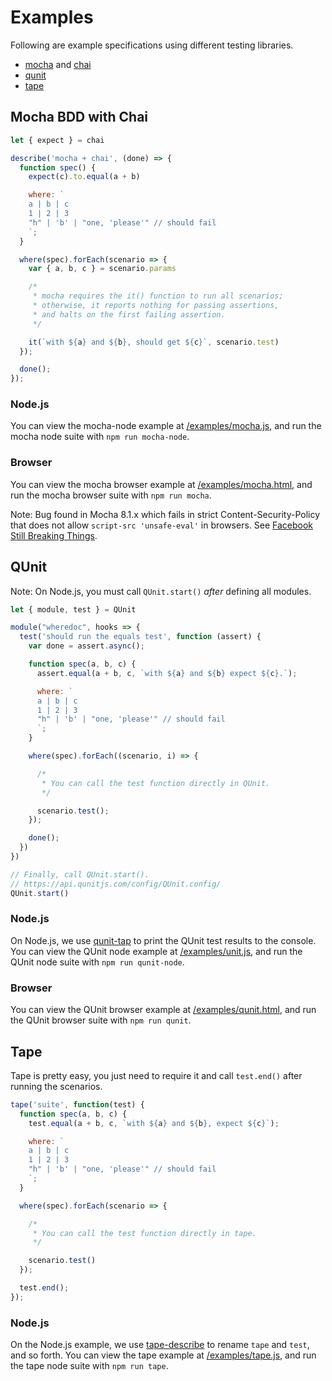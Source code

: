 # Examples

Following are example specifications using different testing libraries.

- [mocha](https://mochajs.org/#bdd) and [chai](https://www.chaijs.com/api/bdd/)
- [qunit](https://qunitjs.com/)
- [tape](https://github.com/substack/tape)

## Mocha BDD with Chai

```js
let { expect } = chai

describe('mocha + chai', (done) => {
  function spec() {
    expect(c).to.equal(a + b)

    where: `
    a | b | c
    1 | 2 | 3
    "h" | 'b' | "one, 'please'" // should fail
    `;
  }

  where(spec).forEach(scenario => {
    var { a, b, c } = scenario.params

    /*
     * mocha requires the it() function to run all scenarios;
     * otherwise, it reports nothing for passing assertions,
     * and halts on the first failing assertion.
     */

    it(`with ${a} and ${b}, should get ${c}`, scenario.test)
  });

  done();
});
```

### Node.js

You can view the mocha-node example at [/examples/mocha.js](/examples/mocha.js), and run the mocha node suite with `npm run mocha-node`.

### Browser

You can view the mocha browser example at [/examples/mocha.html](/examples/mocha.html), and run the mocha browser suite with `npm run mocha`.

Note: Bug found in Mocha 8.1.x which fails in strict Content-Security-Policy that does not allow `script-src 'unsafe-eval'` in browsers. See [Facebook Still Breaking Things](https://dfkaye.com/posts/2020/11/07/facebook-still-breaking-things/).

## QUnit

Note: On Node.js, you must call `QUnit.start()` *after* defining all modules.

```js
let { module, test } = QUnit

module("wheredoc", hooks => {
  test('should run the equals test', function (assert) {
    var done = assert.async();

    function spec(a, b, c) {
      assert.equal(a + b, c, `with ${a} and ${b} expect ${c}.`);

      where: `
      a | b | c
      1 | 2 | 3
      "h" | 'b' | "one, 'please'" // should fail
      `;
    }

    where(spec).forEach((scenario, i) => {

      /*
       * You can call the test function directly in QUnit.
       */

      scenario.test();
    });

    done();
  })
})

// Finally, call QUnit.start().
// https://api.qunitjs.com/config/QUnit.config/
QUnit.start()
```

### Node.js

On Node.js, we use [qunit-tap](https://github.com/twada/qunit-tap) to print the QUnit test results to the console. You can view the QUnit node example at [/examples/unit.js](/examples/qunit.js), and run the QUnit node suite with `npm run qunit-node`. 

### Browser

You can view the QUnit browser example at [/examples/qunit.html](/examples/qunit.html), and run the QUnit browser suite with `npm run qunit`.

## Tape

Tape is pretty easy, you just need to require it and call `test.end()` after running the scenarios.

```js
tape('suite', function(test) {
  function spec(a, b, c) {
    test.equal(a + b, c, `with ${a} and ${b}, expect ${c}`);

    where: `
    a | b | c
    1 | 2 | 3
    "h" | 'b' | "one, 'please'" // should fail
    `;
  }

  where(spec).forEach(scenario => {

    /*
     * You can call the test function directly in tape.
     */

    scenario.test()
  });

  test.end();
});
```

### Node.js

On the Node.js example, we use [tape-describe](https://github.com/mattriley/tape-describe) to rename `tape` and `test`, and so forth. You can view the tape example at [/examples/tape.js](/examples/tape.js), and run the tape node suite with `npm run tape`.
